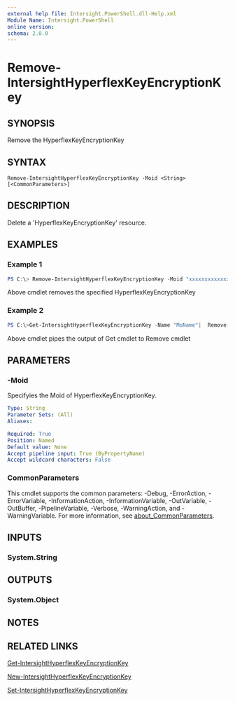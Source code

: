 ```yaml
---
external help file: Intersight.PowerShell.dll-Help.xml
Module Name: Intersight.PowerShell
online version:
schema: 2.0.0
---
```


# Remove-IntersightHyperflexKeyEncryptionKey

## SYNOPSIS
Remove the HyperflexKeyEncryptionKey

## SYNTAX

```
Remove-IntersightHyperflexKeyEncryptionKey -Moid <String> [<CommonParameters>]
```

## DESCRIPTION
Delete a &apos;HyperflexKeyEncryptionKey&apos; resource.

## EXAMPLES

### Example 1
```powershell
PS C:\> Remove-IntersightHyperflexKeyEncryptionKey -Moid "xxxxxxxxxxxxxxxxxxxxxxxxxxx"
```
Above cmdlet removes the specified HyperflexKeyEncryptionKey 

### Example 2
```powershell
PS C:\>Get-IntersightHyperflexKeyEncryptionKey -Name "MoName"|  Remove-IntersightHyperflexKeyEncryptionKey
```
Above cmdlet pipes the output of Get cmdlet to Remove cmdlet

## PARAMETERS

### -Moid
Specifyies the Moid of HyperflexKeyEncryptionKey.

```yaml
Type: String
Parameter Sets: (All)
Aliases:

Required: True
Position: Named
Default value: None
Accept pipeline input: True (ByPropertyName)
Accept wildcard characters: False
```

### CommonParameters
This cmdlet supports the common parameters: -Debug, -ErrorAction, -ErrorVariable, -InformationAction, -InformationVariable, -OutVariable, -OutBuffer, -PipelineVariable, -Verbose, -WarningAction, and -WarningVariable. For more information, see [about_CommonParameters](http://go.microsoft.com/fwlink/?LinkID=113216).

## INPUTS

### System.String

## OUTPUTS

### System.Object
## NOTES

## RELATED LINKS

[Get-IntersightHyperflexKeyEncryptionKey](./Get-IntersightHyperflexKeyEncryptionKey.md)

[New-IntersightHyperflexKeyEncryptionKey](./New-IntersightHyperflexKeyEncryptionKey.md)

[Set-IntersightHyperflexKeyEncryptionKey](./Set-IntersightHyperflexKeyEncryptionKey.md)

